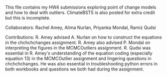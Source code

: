 This file contains my HW4 submissions exploring point of change models and how to deal with outliers. ClimateBSTS is also posted for extra credit but this is incomplete. 

Collaborators: Rachel Amey, Alima Nurlan, Priyanka Mondal, Ramiz Qudsi

Contributions: R. Amey advised A. Nurlan on how to construct the equations in the chchchchanges assignment. R. Amey also advised P. Mondal on interpreting the figures in the MCMCOutliers assignment. R. Qudsi was essential in R. Amey's understanding of the equation coding (especially equation 13) in the MCMCOutlier assignment and lingering questions in chchchchanges. He was also essential in troubleshooting python errors in both workbooks and questions we both had during the assignment. 
